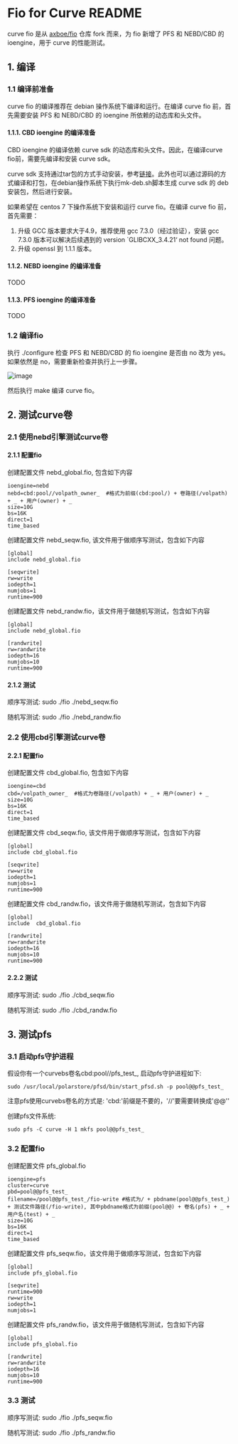 # Fio for Curve README

curve fio 是从 [axboe/fio](https://github.com/axboe/fio) 仓库 fork 而来，为 fio 新增了 PFS 和 NEBD/CBD 的 ioengine，用于 curve 的性能测试。

## 1. 编译

### 1.1 编译前准备

curve fio 的编译推荐在 debian 操作系统下编译和运行。在编译 curve fio 前，首先需要安装 PFS 和 NEBD/CBD 的 ioengine 所依赖的动态库和头文件。

#### 1.1.1. CBD ioengine 的编译准备
CBD ioengine 的编译依赖 curve sdk 的动态库和头文件。因此，在编译curve fio前，需要先编译和安装 curve sdk。 

curve sdk 支持通过tar包的方式手动安装，参考[链接](https://github.com/opencurve/curve/blob/master/docs/cn/curve%E9%80%9A%E8%BF%87tar%E5%8C%85%E6%89%8B%E5%8A%A8%E9%83%A8%E7%BD%B2sdk.md)。此外也可以通过源码的方式编译和打包，在debian操作系统下执行mk-deb.sh脚本生成 curve sdk 的 deb 安装包，然后进行安装。

如果希望在 centos 7 下操作系统下安装和运行 curve fio。在编译 curve fio 前，首先需要：
1. 升级 GCC 版本要求大于4.9，推荐使用 gcc 7.3.0（经过验证），安装 gcc 7.3.0 版本可以解决后续遇到的 version `GLIBCXX_3.4.21‘ not found 问题。
2. 升级 openssl 到 1.1.1 版本。

#### 1.1.2. NEBD ioengine 的编译准备
TODO

#### 1.1.3. PFS ioengine 的编译准备
TODO

### 1.2 编译fio
执行 ./configure 检查 PFS 和 NEBD/CBD 的 fio ioengine 是否由 no 改为 yes。如果依然是 no，需要重新检查并执行上一步骤。

![image](examples/config-curve.png)

然后执行 make 编译 curve fio。

## 2. 测试curve卷
### 2.1 使用nebd引擎测试curve卷
#### 2.1.1 配置fio

创建配置文件 nebd_global.fio, 包含如下内容
```
ioengine=nebd
nebd=cbd:pool//volpath_owner_  #格式为前缀(cbd:pool/) + 卷路径(/volpath) + _ + 用户(owner) + _
size=10G
bs=16K
direct=1
time_based
```

创建配置文件 nebd_seqw.fio, 该文件用于做顺序写测试，包含如下内容
```
[global]
include nebd_global.fio

[seqwrite]
rw=write
iodepth=1
numjobs=1
runtime=900
```

创建配置文件 nebd_randw.fio，该文件用于做随机写测试，包含如下内容
```
[global]
include nebd_global.fio

[randwrite]
rw=randwrite
iodepth=16
numjobs=10
runtime=900
```

#### 2.1.2 测试

顺序写测试:
sudo ./fio ./nebd_seqw.fio

随机写测试:
sudo ./fio ./nebd_randw.fio

### 2.2 使用cbd引擎测试curve卷
#### 2.2.1 配置fio

创建配置文件 cbd_global.fio, 包含如下内容
```
ioengine=cbd
cbd=/volpath_owner_  #格式为卷路径(/volpath) + _ + 用户(owner) + _
size=10G
bs=16K
direct=1
time_based
```

创建配置文件 cbd_seqw.fio, 该文件用于做顺序写测试，包含如下内容
```
[global]
include cbd_global.fio

[seqwrite]
rw=write
iodepth=1
numjobs=1
runtime=900
```

创建配置文件 cbd_randw.fio，该文件用于做随机写测试，包含如下内容
```
[global]
include  cbd_global.fio

[randwrite]
rw=randwrite
iodepth=16
numjobs=10
runtime=900
```

#### 2.2.2 测试

顺序写测试:
sudo ./fio ./cbd_seqw.fio

随机写测试:
sudo ./fio ./cbd_randw.fio

## 3. 测试pfs
### 3.1 启动pfs守护进程

假设你有一个curvebs卷名cbd:pool//pfs_test_, 启动pfs守护进程如下:

```
sudo /usr/local/polarstore/pfsd/bin/start_pfsd.sh -p pool@@pfs_test_
```
注意pfs使用curvebs卷名的方式是: 'cbd:'前缀是不要的，'//'要需要转换成'@@''

创建pfs文件系统:
```
sudo pfs -C curve -H 1 mkfs pool@@pfs_test_
```

### 3.2 配置fio
创建配置文件 pfs_global.fio
```
ioengine=pfs
cluster=curve
pbd=pool@@pfs_test_
filename=/pool@@pfs_test_/fio-write #格式为/ + pbdname(pool@@pfs_test_) + 测试文件路径(/fio-write), 其中pbdname格式为前缀(pool@@) + 卷名(pfs) + _ + 用户名(test) + _
size=10G
bs=16K
direct=1
time_based
```

创建配置文件 pfs_seqw.fio，该文件用于做顺序写测试，包含如下内容
```
[global]
include pfs_global.fio

[seqwrite]
runtime=900
rw=write
iodepth=1
numjobs=1
```

创建配置文件 pfs_randw.fio，该文件用于做随机写测试，包含如下内容
```
[global]
include pfs_global.fio

[randwrite]
rw=randwrite
iodepth=16
numjobs=10
runtime=900
```
### 3.3 测试

顺序写测试:
sudo ./fio ./pfs_seqw.fio

随机写测试:
sudo ./fio ./pfs_randw.fio
